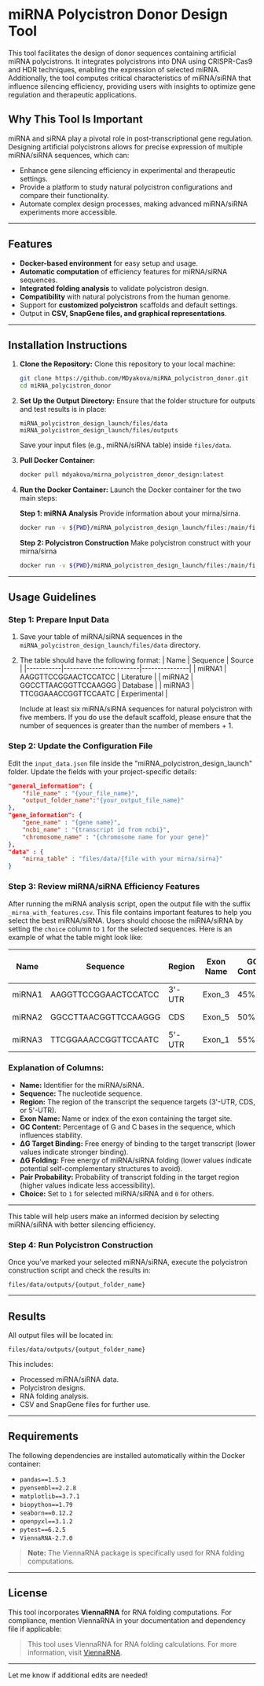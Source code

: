 
# miRNA Polycistron Donor Design Tool

This tool facilitates the design of donor sequences containing artificial miRNA polycistrons. It integrates polycistrons into DNA using CRISPR-Cas9 and HDR techniques, enabling the expression of selected miRNA. Additionally, the tool computes critical characteristics of miRNA/siRNA that influence silencing efficiency, providing users with insights to optimize gene regulation and therapeutic applications.

## Why This Tool Is Important

miRNA and siRNA play a pivotal role in post-transcriptional gene regulation. Designing artificial polycistrons allows for precise expression of multiple miRNA/siRNA sequences, which can:
- Enhance gene silencing efficiency in experimental and therapeutic settings.
- Provide a platform to study natural polycistron configurations and compare their functionality.
- Automate complex design processes, making advanced miRNA/siRNA experiments more accessible.

---

## Features

- **Docker-based environment** for easy setup and usage.
- **Automatic computation** of efficiency features for miRNA/siRNA sequences.
- **Integrated folding analysis** to validate polycistron design.
- **Compatibility** with natural polycistrons from the human genome.
- Support for **customized polycistron** scaffolds and default settings.
- Output in **CSV, SnapGene files, and graphical representations**.

---

## Installation Instructions

1. **Clone the Repository:**
   Clone this repository to your local machine:
   ```bash
   git clone https://github.com/MDyakova/miRNA_polycistron_donor.git
   cd miRNA_polycistron_donor
   ```

2. **Set Up the Output Directory:**
   Ensure that the folder structure for outputs and test results is in place:
   ```
   miRNA_polycistron_design_launch/files/data
   miRNA_polycistron_design_launch/files/outputs
   ```
   Save your input files (e.g., miRNA/siRNA table) inside `files/data`.

3. **Pull Docker Container:**
   ```bash
   docker pull mdyakova/mirna_polycistron_donor_design:latest
   ```

3. **Run the Docker Container:**
   Launch the Docker container for the two main steps:

   **Step 1: miRNA Analysis**
   Provide information about your mirna/sirna.
   ```bash
   docker run -v ${PWD}/miRNA_polycistron_design_launch/files:/main/files -d mirna_polycistron_multy:latest /main/miRNA_analysis.py
   ```

   **Step 2: Polycistron Construction**
   Make polycistron construct with your mirna/sirna
   ```bash
   docker run -v ${PWD}/miRNA_polycistron_design_launch/files:/main/files -d mirna_polycistron_multy:latest /main/polycistron_construct.py
   ```
---

## Usage Guidelines

### Step 1: Prepare Input Data
1. Save your table of miRNA/siRNA sequences in the `miRNA_polycistron_design_launch/files/data` directory.
2. The table should have the following format:
   | Name      | Sequence               | Source        |
   |-----------|------------------------|---------------|
   | miRNA1    | AAGGTTCCGGAACTCCATCC   | Literature    |
   | miRNA2    | GGCCTTAACGGTTCCAAGGG   | Database      |
   | miRNA3    | TTCGGAAACCGGTTCCAATC   | Experimental  |

   Include at least six miRNA/siRNA sequences for natural polycistron with five members.
   If you do use the default scaffold, please ensure that the number of sequences is greater than the number of members + 1.

### Step 2: Update the Configuration File
Edit the `input_data.json` file inside the "miRNA_polycistron_design_launch" folder. Update the fields with your project-specific details:
```json
"general_information": {
    "file_name" : "{your_file_name}",
    "output_folder_name":"{your_output_file_name}"
},
"gene_information": {
    "gene_name" : "{gene name}",
    "ncbi_name" : "{transcript id from ncbi}",
    "chromosome_name" : "{chromosome name for your gene}"
},
"data" : {
    "mirna_table" : "files/data/{file with your mirna/sirna}"
}
```

### Step 3: Review miRNA/siRNA Efficiency Features

After running the miRNA analysis script, open the output file with the suffix `_mirna_with_features.csv`. This file contains important features to help you select the best miRNA/siRNA. Users should choose the miRNA/siRNA by setting the `choice` column to `1` for the selected sequences. Here is an example of what the table might look like:

| Name       | Sequence              | Region  | Exon Name | GC Content | ΔG Target Binding | ΔG Folding | Pair Probability | Choice |
|------------|-----------------------|---------|-----------|------------|-------------------|------------|------------------|--------|
| miRNA1     | AAGGTTCCGGAACTCCATCC  | 3'-UTR  | Exon_3    | 45%        | -20.5 kcal/mol    | -5.2 kcal/mol | 0.85            | 0      |
| miRNA2     | GGCCTTAACGGTTCCAAGGG  | CDS     | Exon_5    | 50%        | -18.7 kcal/mol    | -4.8 kcal/mol | 0.78            | 1      |
| miRNA3     | TTCGGAAACCGGTTCCAATC  | 5'-UTR  | Exon_1    | 55%        | -22.3 kcal/mol    | -6.0 kcal/mol | 0.90            | 0      |

### Explanation of Columns:
- **Name:** Identifier for the miRNA/siRNA.
- **Sequence:** The nucleotide sequence.
- **Region:** The region of the transcript the sequence targets (3'-UTR, CDS, or 5'-UTR).
- **Exon Name:** Name or index of the exon containing the target site.
- **GC Content:** Percentage of G and C bases in the sequence, which influences stability.
- **ΔG Target Binding:** Free energy of binding to the target transcript (lower values indicate stronger binding).
- **ΔG Folding:** Free energy of miRNA/siRNA folding (lower values indicate potential self-complementary structures to avoid).
- **Pair Probability:** Probability of transcript folding in the target region (higher values indicate less accessibility).
- **Choice:** Set to `1` for selected miRNA/siRNA and `0` for others.

---

This table will help users make an informed decision by selecting miRNA/siRNA with better silencing efficiency.

### Step 4: Run Polycistron Construction
Once you’ve marked your selected miRNA/siRNA, execute the polycistron construction script and check the results in:
```
files/data/outputs/{output_folder_name}
```
---

## Results
All output files will be located in:
```
files/data/outputs/{output_folder_name}
```
This includes:
- Processed miRNA/siRNA data.
- Polycistron designs.
- RNA folding analysis.
- CSV and SnapGene files for further use.

---

## Requirements

The following dependencies are installed automatically within the Docker container:

- `pandas==1.5.3`
- `pyensembl==2.2.8`
- `matplotlib==3.7.1`
- `biopython==1.79`
- `seaborn==0.12.2`
- `openpyxl==3.1.2`
- `pytest==6.2.5`
- `ViennaRNA-2.7.0`

> **Note:** The ViennaRNA package is specifically used for RNA folding computations.

---

## License

This tool incorporates **ViennaRNA** for RNA folding computations. For compliance, mention ViennaRNA in your documentation and dependency file if applicable:
> This tool uses ViennaRNA for RNA folding calculations. For more information, visit [ViennaRNA](https://www.tbi.univie.ac.at/RNA/).

---

Let me know if additional edits are needed!